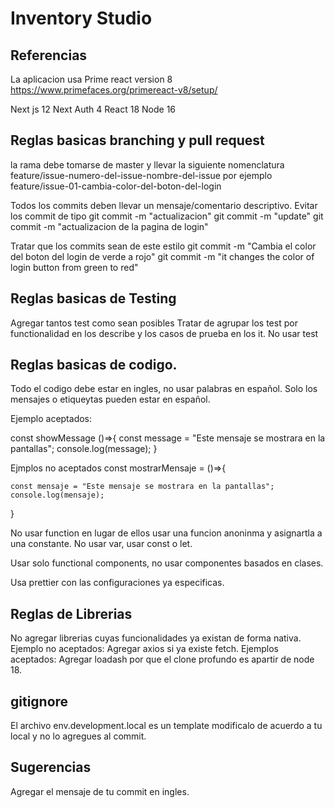 # Inventory Studio

## Referencias

La aplicacion usa Prime react version 8
https://www.primefaces.org/primereact-v8/setup/

Next js 12
Next Auth 4
React 18
Node 16

## Reglas basicas branching y pull request

la rama debe tomarse de master y llevar la siguiente nomenclatura
feature/issue-numero-del-issue-nombre-del-issue por ejemplo
feature/issue-01-cambia-color-del-boton-del-login

Todos los commits deben llevar un mensaje/comentario descriptivo.
Evitar los commit de tipo
git commit -m "actualizacion"
git commit -m "update"
git commit -m "actualizacion de la pagina de login"

Tratar que los commits sean de este estilo
git commit -m "Cambia el color del boton del login de verde a rojo"
git commit -m "it changes the color of login button from green to red"

## Reglas basicas de Testing

Agregar tantos test como sean posibles
Tratar de agrupar los test por functionalidad en los describe y los casos de prueba en los it.
No usar test

## Reglas basicas de codigo.

Todo el codigo debe estar en ingles, no usar palabras en español. Solo los mensajes o etiqueytas pueden estar en español.

Ejemplo aceptados:

<loginbutton label="Iniciar sesion" >

const showMessage ()=>{
const message = "Este mensaje se mostrara en la pantallas";
console.log(message);
}

Ejmplos no aceptados
<BotonInicioSession label="Iniciar sesion">
const mostrarMensaje = ()=>{

    const mensaje = "Este mensaje se mostrara en la pantallas";
    console.log(mensaje);

}

No usar function en lugar de ellos usar una funcion anoninma y asignartla a una constante.
No usar var, usar const o let.

Usar solo functional components, no usar componentes basados en clases.

Usa prettier con las configuraciones ya especificas.

## Reglas de Librerias

No agregar librerias cuyas funcionalidades ya existan de forma nativa.
Ejemplo no aceptados: Agregar axios si ya existe fetch.
Ejemplos aceptados: Agregar loadash por que el clone profundo es apartir de node 18.

## gitignore

El archivo env.development.local es un template modificalo de acuerdo a tu local y no lo agregues al commit.

## Sugerencias

Agregar el mensaje de tu commit en ingles.
